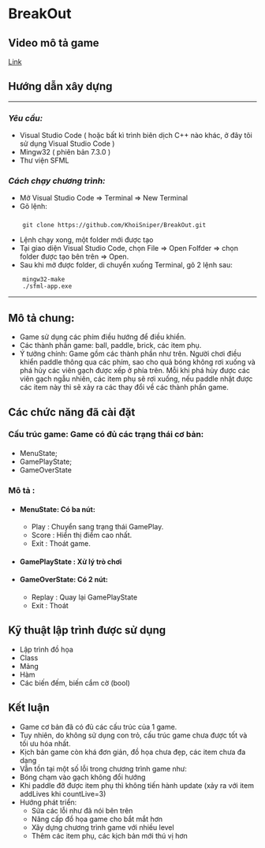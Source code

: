 # **BreakOut** 
## **Video mô tả game**
[Link](https://youtu.be/eIV05z9agxQ)

## **Hướng dẫn xây dựng**
---
### *Yêu cầu:*
* Visual Studio Code ( hoặc bất kì trình biên dịch C++ nào khác, ở đây tôi sử dụng Visual Studio Code ) 
* Mingw32 ( phiên bản 7.3.0 )
* Thư viện SFML
### *Cách chạy chương trình:*
* Mở Visual Studio Code => Terminal => New Terminal
* Gõ lệnh: 
###
``` 
    git clone https://github.com/KhoiSniper/BreakOut.git 
```
* Lệnh chạy xong, một folder mới được tạo 
* Tại giao diện Visual Studio Code, chọn File => Open Folfder => chọn      folder được tạo bên trên => Open.
* Sau khi mở được folder, di chuyển xuống Terminal, gõ 2 lệnh sau:
```
    mingw32-make
    ./sfml-app.exe
```
---
## **Mô tả chung:**
* Game sử dụng các phím điều hướng để điều khiển.
* Các thành phần game: ball, paddle, brick, các item phụ.
* Ý tưởng chính: Game gồm các thành phần như trên. Người chơi điều khiển paddle thông qua các phím, sao cho quả bóng không rơi xuống và phá hủy các viên gạch được xếp ở phía trên. Mỗi khi phá hủy được các viên gạch ngẫu nhiên, các item phụ sẽ rơi xuống, nếu paddle nhặt được các item này thì sẽ xảy ra các thay đổi về các thành phần game.
## **Các chức năng đã cài đặt**
### Cấu trúc game: Game có đủ các trạng thái cơ bản:
####
* MenuState;
* GamePlayState;
* GameOverState
### Mô tả :
* #### MenuState: Có ba nút:
    * Play  :    Chuyển sang trạng thái GamePlay.
    * Score :    Hiển thị điểm cao nhất.
    * Exit  :   Thoát game.
* #### GamePlayState                 :  Xử lý trò chơi
* #### GameOverState: Có 2 nút:
   * Replay :   Quay lại GamePlayState
   * Exit   :   Thoát
## **Kỹ thuật lập trình được sử dụng**
* Lập trình đồ họa
* Class
* Mảng
* Hàm
* Các biến đếm, biến cắm cờ (bool)
## **Kết luận**
* Game cơ bản đã có đủ các cấu trúc của 1 game. 
* Tuy nhiên, do không sử dụng con trỏ, cấu trúc game chưa được tốt và tối ưu hóa nhất.
* Kịch bản game còn khá đơn giản, đồ họa chưa đẹp, các item chưa đa dạng
* Vẫn tồn tại một số lỗi trong chương trình game như:
* Bóng chạm vào gạch không đổi hướng
* Khi paddle đỡ được item phụ thì không tiến hành update (xảy ra với item addLives khi countLive=3)
* Hướng phát triển:
	* Sửa các lỗi như đã nói bên trên
	* Nâng cấp đồ họa game cho bắt mắt hơn
  * Xây dựng chương trình game với nhiều level
  * Thêm các item phụ, các kịch bản mới thú vị hơn

